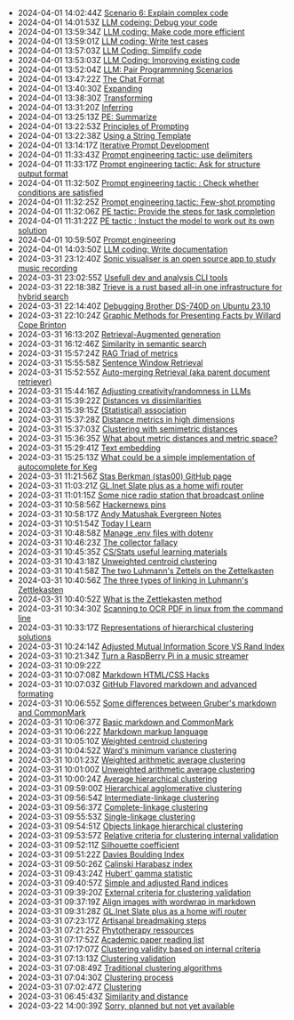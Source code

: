 * 2024-04-01 14:02:44Z [Scenario 6: Explain complex code](../91)
* 2024-04-01 14:01:53Z [LLM codeing: Debug your code](../90)
* 2024-04-01 13:59:34Z [LLM coding: Make code more efficient](../89)
* 2024-04-01 13:59:01Z [LLM coding: Write test cases](../88)
* 2024-04-01 13:57:03Z [LLM Coding: Simplify code](../87)
* 2024-04-01 13:53:03Z [LLM Coding: Improving existing code](../86)
* 2024-04-01 13:52:04Z [LLM: Pair Programmning Scenarios](../85)
* 2024-04-01 13:47:22Z [The Chat Format](../84)
* 2024-04-01 13:40:30Z [Expanding](../83)
* 2024-04-01 13:38:30Z [Transforming](../82)
* 2024-04-01 13:31:20Z [Inferring](../81)
* 2024-04-01 13:25:13Z [PE: Summarize](../80)
* 2024-04-01 13:22:53Z [Principles of Prompting](../71)
* 2024-04-01 13:22:38Z [Using a String Template](../79)
* 2024-04-01 13:14:17Z [Iterative Prompt Development](../78)
* 2024-04-01 11:33:43Z [Prompt engineering tactic: use delimiters](../72)
* 2024-04-01 11:33:17Z [Prompt engineering tactic: Ask for structure output format](../73)
* 2024-04-01 11:32:50Z [Prompt engineering tactic : Check whether conditions are satisfied](../74)
* 2024-04-01 11:32:25Z [Prompt engineering tactic: Few-shot prompting](../75)
* 2024-04-01 11:32:06Z [PE tactic: Provide the steps for task completion](../76)
* 2024-04-01 11:31:22Z [PE tactic : Instuct the model to work out its own solution](../77)
* 2024-04-01 10:59:50Z [Prompt engineering](../70)
* 2024-04-01 14:03:50Z [LLM coding: Write documentation](../92)
* 2024-03-31 23:12:40Z [Sonic visualiser is an open source app to study music recording](../56)
* 2024-03-31 23:02:55Z [Usefull dev and analysis CLI tools](../13)
* 2024-03-31 22:18:38Z [Trieve is a rust based all-in one infrastructure for hybrid search](../69)
* 2024-03-31 22:14:40Z [Debugging Brother DS-740D on Ubuntu 23.10](../47)
* 2024-03-31 22:10:24Z [Graphic Methods for Presenting Facts by Willard Cope Brinton](../68)
* 2024-03-31 16:13:20Z [Retrieval-Augmented generation](../67)
* 2024-03-31 16:12:46Z [Similarity in semantic search](../66)
* 2024-03-31 15:57:24Z [RAG Triad of metrics](../65)
* 2024-03-31 15:55:58Z [Sentence Window Retrieval](../64)
* 2024-03-31 15:52:55Z [Auto-merging Retrieval (aka parent document retriever)](../63)
* 2024-03-31 15:44:16Z [Adjusting creativity/randomness in LLMs](../62)
* 2024-03-31 15:39:22Z [Distances vs dissimilarities](../4)
* 2024-03-31 15:39:15Z [(Statistical) association](../2)
* 2024-03-31 15:37:28Z [Distance metrics in high dimensions](../61)
* 2024-03-31 15:37:03Z [Clustering with semimetric distances](../17)
* 2024-03-31 15:36:35Z [What about metric distances and metric space?](../16)
* 2024-03-31 15:29:41Z [Text embedding](../60)
* 2024-03-31 15:25:13Z [What could be a simple implementation of autocomplete for Keg](../55)
* 2024-03-31 11:21:56Z [Stas Berkman (stas00) GitHub page](../59)
* 2024-03-31 11:03:21Z [GL.Inet Slate plus as a home wifi router](../58)
* 2024-03-31 11:01:15Z [Some nice radio station that broadcast online](../57)
* 2024-03-31 10:58:56Z [Hackernews pins ](../8)
* 2024-03-31 10:58:17Z [Andy Matushak Evergreen Notes](../49)
* 2024-03-31 10:51:54Z [Today I Learn](../54)
* 2024-03-31 10:48:58Z [Manage .env files with dotenv](../53)
* 2024-03-31 10:46:23Z [The collector fallacy](../52)
* 2024-03-31 10:45:35Z [CS/Stats useful learning materials](../12)
* 2024-03-31 10:43:18Z [Unweighted centroid clustering](../37)
* 2024-03-31 10:41:58Z [The two Luhmann's Zettels on the Zettelkasten](../51)
* 2024-03-31 10:40:56Z [The three types of linking in Luhmann's Zettlekasten](../50)
* 2024-03-31 10:40:52Z [What is the Zettlekasten method](../1)
* 2024-03-31 10:34:30Z [Scanning to OCR PDF in linux from the command line](../48)
* 2024-03-31 10:33:17Z [Representations of hierarchical clustering solutions](../33)
* 2024-03-31 10:24:14Z [Adjusted Mutual Information Score VS Rand Index](../46)
* 2024-03-31 10:21:34Z [Turn a RaspBerry Pi in a music streamer](../45)
* 2024-03-31 10:09:22Z [](../23)
* 2024-03-31 10:07:08Z [Markdown HTML/CSS Hacks](../44)
* 2024-03-31 10:07:03Z [GitHub Flavored markdown and advanced formating](../43)
* 2024-03-31 10:06:55Z [Some differences between Gruber's markdown and CommonMark ](../42)
* 2024-03-31 10:06:37Z [Basic markdown and CommonMark](../41)
* 2024-03-31 10:06:22Z [Markdown markup language](../40)
* 2024-03-31 10:05:10Z [Weighted centroid clustering](../38)
* 2024-03-31 10:04:52Z [Ward's minimum variance clustering](../39)
* 2024-03-31 10:01:23Z [Weighted arithmetic average clustering](../36)
* 2024-03-31 10:01:00Z [Unweighted arithmetic average clustering](../35)
* 2024-03-31 10:00:24Z [Average hierarchical clustering](../34)
* 2024-03-31 09:59:00Z [Hierarchical agglomerative clustering](../32)
* 2024-03-31 09:56:54Z [Intermediate-linkage clustering](../31)
* 2024-03-31 09:56:37Z [Complete-linkage clustering](../30)
* 2024-03-31 09:55:53Z [Single-linkage clustering](../29)
* 2024-03-31 09:54:51Z [Objects linkage hierarchical clustering](../28)
* 2024-03-31 09:53:57Z [Relative criteria for clustering internal validation](../27)
* 2024-03-31 09:52:11Z [Silhouette coefficient](../26)
* 2024-03-31 09:51:22Z [Davies Boulding Index](../25)
* 2024-03-31 09:50:26Z [Calinski Harabasz index](../24)
* 2024-03-31 09:43:24Z [Hubert' gamma statistic](../22)
* 2024-03-31 09:40:57Z [Simple and adjusted Rand indices](../21)
* 2024-03-31 09:39:20Z [External criteria for clustering validation](../20)
* 2024-03-31 09:37:19Z [Align images with wordwrap in markdown](../19)
* 2024-03-31 09:31:28Z [GL.Inet Slate plus as a home wifi router](../18)
* 2024-03-31 07:23:17Z [Artisanal breadmaking steps](../15)
* 2024-03-31 07:21:25Z [Phytotherapy ressources](../14)
* 2024-03-31 07:17:52Z [Academic paper reading list ](../11)
* 2024-03-31 07:17:07Z [Clustering validity based on internal criteria](../10)
* 2024-03-31 07:13:13Z [Clustering validation](../9)
* 2024-03-31 07:08:49Z [Traditional clustering algorithms](../7)
* 2024-03-31 07:04:30Z [Clustering process](../6)
* 2024-03-31 07:02:47Z [Clustering](../5)
* 2024-03-31 06:45:43Z [Similarity and distance](../3)
* 2024-03-22 14:00:39Z [Sorry, planned but not yet available](../0)
